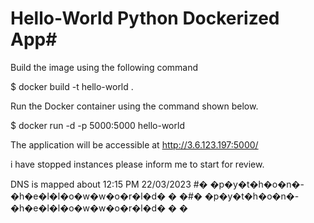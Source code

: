 # Hello-World Python Dockerized App#

Build the image using the following command

$ docker build -t hello-world .

Run the Docker container using the command shown below.

$ docker run -d -p 5000:5000 hello-world

The application will be accessible at http://3.6.123.197:5000/



i have stopped instances please inform me to start for review.

DNS is mapped about 12:15 PM 22/03/2023
#� �p�y�t�h�o�n�-�h�e�l�l�o�w�w�o�r�l�d�
�
�#� �p�y�t�h�o�n�-�h�e�l�l�o�w�w�o�r�l�d�
�
�
